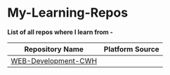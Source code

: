 # My-Learning-Repos

__List of all repos where I learn from -__

|Repository Name|Platform Source|
|---|---|
|[WEB-Development-CWH](https://github.com/dev-mdirfan/WEB-Development-CWH.git)||
